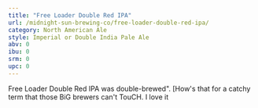 ```yaml
---
title: "Free Loader Double Red IPA"
url: /midnight-sun-brewing-co/free-loader-double-red-ipa/
category: North American Ale
style: Imperial or Double India Pale Ale
abv: 0
ibu: 0
srm: 0
upc: 0
---
```

Free Loader Double Red IPA was double-brewed". [How's that for a catchy term that those BiG brewers can't TouCH. I love it
